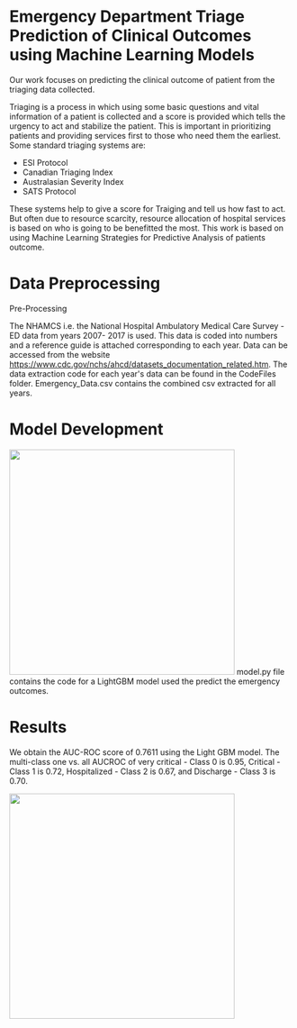 # Emergency Department Triage Prediction of Clinical Outcomes using Machine Learning Models

Our work focuses on predicting the clinical outcome of patient from the triaging data collected. 

Triaging is a process in which using some basic questions and vital information of a patient is collected and a score is provided which tells the urgency to act and stabilize the patient. This is important in prioritizing patients and providing services first to those who need them the earliest. Some standard triaging systems are:

* ESI Protocol
* Canadian Triaging Index
* Australasian Severity Index
* SATS Protocol

These systems help to give a score for Traiging and tell us how fast to act. But often due to resource scarcity, resource allocation of hospital services is based on who is going to be benefitted the most. This work is based on using Machine Learning Strategies for Predictive Analysis of patients outcome. 

# Data Preprocessing

Pre-Processing

The NHAMCS i.e. the National Hospital Ambulatory Medical Care Survey -ED data from years 2007- 2017 is used. This data is coded into numbers and a reference guide is attached corresponding to each year. Data can be accessed from the website https://www.cdc.gov/nchs/ahcd/datasets_documentation_related.htm. The data extraction code for each year's data can be found in the CodeFiles folder. Emergency_Data.csv contains the combined csv extracted for all years.


# Model Development


<img src="https://github.com/nidhi-malhotra-18/Medi-Assess/blob/main/model.png" width="400" height="400"/>
model.py file contains the code for a LightGBM model used the predict the emergency outcomes.


# Results

We obtain the AUC-ROC score of 0.7611 using the Light GBM model. The multi-class one vs. all AUCROC of very critical - Class 0 is 0.95, Critical - Class 1 is
0.72, Hospitalized - Class 2 is 0.67, and Discharge - Class 3 is 0.70.

<p>
  <img src="https://github.com/nidhi-malhotra-18/Medi-Assess/blob/main/LightGBM.png" width="400" height="400"/>
</p>


